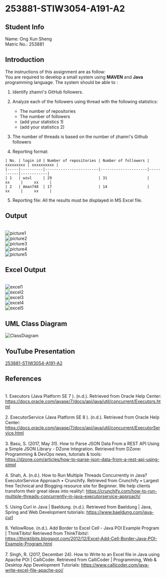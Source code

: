 # 253881-STIW3054-A191-A2

## Student Info
Name: Ong Xun Sheng
<br>Matric No.: 253881

## Introduction
The instructions of this assignment are as follow:
<br>You are required to develop a small system using **MAVEN** and **Java** programming language. The system should be able to :
1. Identify zhamri's GitHub followers.

2. Analyze each of the followers using thread with the following statistics:
    * The number of repositories
    * The number of followers
    * (add your statistics 1)
    * (add your statistics 2)
3. The number of threads is based on the number of zhamri's Github followers
4. Reporting format:
```code 
| No. | login id | Number of repositories | Number of followers | xxxxxxxxx | xxxxxxxxxx |
|-----|----------|------------------------|---------------------|-----------|------------|
| 1   | wzul     | 29                     | 31                  |    xx     |     xx     |
| 2   | Aman748  | 17                     | 14                  |    xx     |     xx     |
```
5. Reporting file: All the results must be displayed in MS Excel file.

## Output
<br>![picture1](https://user-images.githubusercontent.com/38216203/68259807-da306600-0075-11ea-950e-d600f412d66f.PNG)
<br>![picture2](https://user-images.githubusercontent.com/38216203/68259810-da306600-0075-11ea-8626-b2f9642bfeed.PNG)
<br>![picture3](https://user-images.githubusercontent.com/38216203/68259796-d866a280-0075-11ea-8917-073aa5a5b80e.PNG)
<br>![picture4](https://user-images.githubusercontent.com/38216203/68259797-d866a280-0075-11ea-9d91-3c0fe6e8c7b1.PNG)
<br>![picture5](https://user-images.githubusercontent.com/38216203/68259798-d866a280-0075-11ea-9c20-4580420dd5fc.PNG)

## Excel Output 
<br>![excel1](https://user-images.githubusercontent.com/38216203/68259801-d8ff3900-0075-11ea-8353-052d9069571d.PNG)
<br>![excel2](https://user-images.githubusercontent.com/38216203/68259802-d8ff3900-0075-11ea-911a-74c668f722b5.PNG)
<br>![excel3](https://user-images.githubusercontent.com/38216203/68259803-d997cf80-0075-11ea-8a4b-8658e41034b9.PNG)
<br>![excel4](https://user-images.githubusercontent.com/38216203/68259804-d997cf80-0075-11ea-931b-b551f0ce7128.PNG)
<br>![excel5](https://user-images.githubusercontent.com/38216203/68259806-da306600-0075-11ea-8d29-65e047c24118.PNG)

## UML Class Diagram
![ClassDiagram](https://user-images.githubusercontent.com/38216203/68259800-d8ff3900-0075-11ea-97ec-7d9a5dd05a61.png)
## YouTube Presentation
[253881-STIW3054-A191-A2](https://youtu.be/_fFlGJ66BsY "253881-STIW3054-A191-A2")
## References
<br>1. Executors (Java Platform SE 7 ). (n.d.). Retrieved from Oracle Help Center: https://docs.oracle.com/javase/7/docs/api/java/util/concurrent/Executors.html
<br><br>2. ExecutorService (Java Platform SE 8 ). (n.d.). Retrieved from Oracle Help Center: https://docs.oracle.com/javase/7/docs/api/java/util/concurrent/ExecutorService.html
<br><br>3. Basu, S. (2017, May 31). How to Parse JSON Data From a REST API Using a Simple JSON Library - DZone Integration. Retrieved from DZone: Programming & DevOps news, tutorials & tools: https://dzone.com/articles/how-to-parse-json-data-from-a-rest-api-using-simpl
<br><br>4. Shah, A. (n.d.). How to Run Multiple Threads Concurrently in Java? ExecutorService Approach • Crunchify. Retrieved from Crunchify • Largest free Technical and Blogging resource site for Beginner. We help clients transform their great ideas into reality!: https://crunchify.com/how-to-run-multiple-threads-concurrently-in-java-executorservice-approach/
<br><br>5. Using Curl in Java | Baeldung. (n.d.). Retrieved from Baeldung | Java, Spring and Web Development tutorials: https://www.baeldung.com/java-curl
<br><br>6. YellowRose. (n.d.). Add Border to Excel Cell - Java POI Example Program | ThinkTibits! Retrieved from ThinkTibits!: https://thinktibits.blogspot.com/2012/12/Excel-Add-Cell-Border-Java-POI-Example-Program.html
<br><br>7. Singh, R. (2017, December 24). How to Write to an Excel file in Java using Apache POI | CalliCoder. Retrieved from CalliCoder | Programming, Web & Desktop App Development Tutorials: https://www.callicoder.com/java-write-excel-file-apache-poi/
